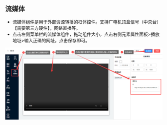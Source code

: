 ## 流媒体
* 流媒体组件是用于外部资源转播的框体控件。支持广电机顶盒信号（中央台）【需要第三方硬件】，网络直播等。
* 点击左侧菜单栏的流媒体组件，拖动组件大小，点击右侧元素属性面板>播放地址>输入正确的网址，点击保存即可。

![avatar](../images/program/12.png)
